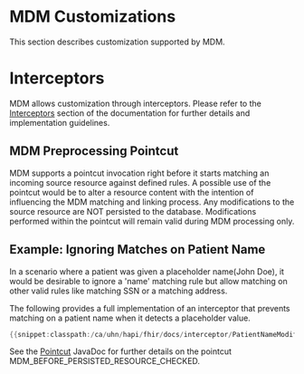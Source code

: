 # MDM Customizations

This section describes customization supported by MDM.

# Interceptors

MDM allows customization through interceptors.  Please refer to the [Interceptors](/hapi-fhir/docs/interceptors/interceptors.html) section of the documentation for further details and implementation guidelines.   

## MDM Preprocessing Pointcut

MDM supports a pointcut invocation right before it starts matching an incoming source resource against defined rules.  A possible use of the pointcut would be to alter a resource content with the intention of influencing the MDM matching and linking process.  Any modifications to the source resource are NOT persisted to the database.  Modifications performed within the pointcut will remain valid during MDM processing only.

## Example: Ignoring Matches on Patient Name

In a scenario where a patient was given a placeholder name(John Doe), it would be desirable to ignore a 'name' matching rule but allow matching on other valid rules like matching SSN or a matching address.  

The following provides a full implementation of an interceptor that prevents matching on a patient name when it detects  a placeholder value.  

```java
{{snippet:classpath:/ca/uhn/hapi/fhir/docs/interceptor/PatientNameModifierMdmPreProcessingInterceptor.java|patientInterceptor}}
```

See the [Pointcut](/apidocs/hapi-fhir-base/ca/uhn/fhir/interceptor/api/Pointcut.html) JavaDoc for further details on the pointcut MDM_BEFORE_PERSISTED_RESOURCE_CHECKED.

